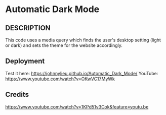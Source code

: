 # Automatic Dark Mode

## DESCRIPTION
This code uses a media query which finds the user's desktop setting (light or dark) and sets the theme for the website accordingly.

## Deployment
Test it here: https://johnnylieu.github.io/Automatic_Dark_Mode/
YouTube: https://www.youtube.com/watch?v=OKwVC17MyWk

## Credits
https://www.youtube.com/watch?v=1KPd51v3Cok&feature=youtu.be